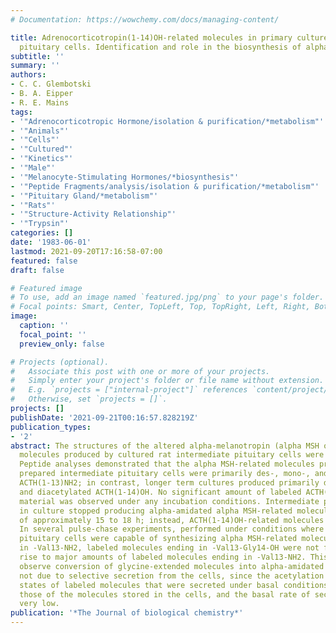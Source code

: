 ```yaml
---
# Documentation: https://wowchemy.com/docs/managing-content/

title: Adrenocorticotropin(1-14)OH-related molecules in primary cultures of rat intermediate
  pituitary cells. Identification and role in the biosynthesis of alpha-melanotropin.
subtitle: ''
summary: ''
authors:
- C. C. Glembotski
- B. A. Eipper
- R. E. Mains
tags:
- '"Adrenocorticotropic Hormone/isolation & purification/*metabolism"'
- '"Animals"'
- '"Cells"'
- '"Cultured"'
- '"Kinetics"'
- '"Male"'
- '"Melanocyte-Stimulating Hormones/*biosynthesis"'
- '"Peptide Fragments/analysis/isolation & purification/*metabolism"'
- '"Pituitary Gland/*metabolism"'
- '"Rats"'
- '"Structure-Activity Relationship"'
- '"Trypsin"'
categories: []
date: '1983-06-01'
lastmod: 2021-09-20T17:16:58-07:00
featured: false
draft: false

# Featured image
# To use, add an image named `featured.jpg/png` to your page's folder.
# Focal points: Smart, Center, TopLeft, Top, TopRight, Left, Right, BottomLeft, Bottom, BottomRight.
image:
  caption: ''
  focal_point: ''
  preview_only: false

# Projects (optional).
#   Associate this post with one or more of your projects.
#   Simply enter your project's folder or file name without extension.
#   E.g. `projects = ["internal-project"]` references `content/project/deep-learning/index.md`.
#   Otherwise, set `projects = []`.
projects: []
publishDate: '2021-09-21T00:16:57.828219Z'
publication_types:
- '2'
abstract: The structures of the altered alpha-melanotropin (alpha MSH or alpha-N-acetyl-ACTH(1-13)NH2)-related
  molecules produced by cultured rat intermediate pituitary cells were investigated.
  Peptide analyses demonstrated that the alpha MSH-related molecules produced by acutely
  prepared intermediate pituitary cells were primarily des-, mono-, and diacetylated
  ACTH(1-13)NH2; in contrast, longer term cultures produced primarily des-, mono-,
  and diacetylated ACTH(1-14)OH. No significant amount of labeled ACTH(1-13)OH-related
  material was observed under any incubation conditions. Intermediate pituitary cells
  in culture stopped producing alpha-amidated alpha MSH-related molecules with a half-time
  of approximately 15 to 18 h; instead, ACTH(1-14)OH-related molecules were synthesized.
  In several pulse-chase experiments, performed under conditions where cultured intermediate
  pituitary cells were capable of synthesizing alpha MSH-related molecules terminating
  in -Val13-NH2, labeled molecules ending in -Val13-Gly14-OH were not found to give
  rise to major amounts of labeled molecules ending in -Val13-NH2. This failure to
  observe conversion of glycine-extended molecules into alpha-amidated products was
  not due to selective secretion from the cells, since the acetylation and amidation
  states of labeled molecules that were secreted under basal conditions reflected
  those of the molecules stored in the cells, and the basal rate of secretion was
  very low.
publication: '*The Journal of biological chemistry*'
---
```

